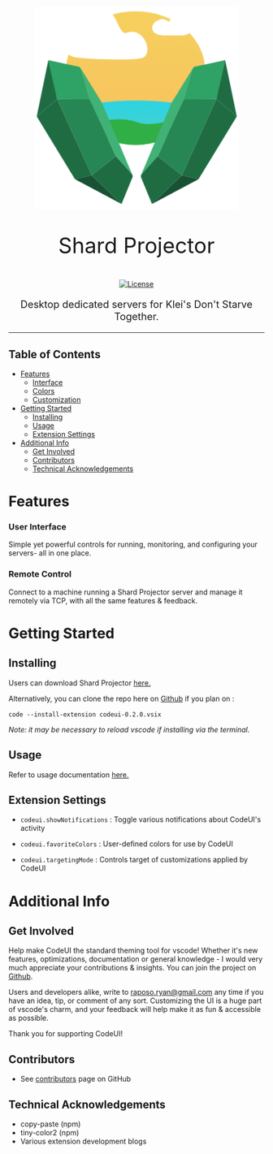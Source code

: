<p align="center">
  <a href="" rel="noopener">
 <img width=400px height=400px src="img\sp-icon-header.png" alt="Shard Projector"></a>
</p>

<p align="center" style="font-size: 300%"> Shard Projector
</p>

<div align="center">

  [![License](https://img.shields.io/badge/license-MIT-blue.svg)]()

</div>

<p align="center" style="font-size: 140%"> Desktop dedicated servers for Klei's Don't Starve Together.
</p>

---

## Table of Contents

- [Features](#features)
    - [Interface](#interface)
    - [Colors](#colors)
    - [Customization](#customization)
- [Getting Started <a name = "getting_started"></a>](#getting-started)
  - [Installing](#installing)
  - [Usage](#usage)
  - [Extension Settings](#extension-settings)
- [Additional Info](#additional-info)
  - [Get Involved](#get-involved)
  - [Contributors](#contributors)
  - [Technical Acknowledgements <a name = "acknowledgement"></a>](#technical-acknowledgements)
  
# Features

### User Interface

Simple yet powerful controls for running, monitoring, and configuring your servers- all in one place.

<!-- ![Screenshot](./resources/readme/main-gradient.png) -->

### Remote Control

Connect to a machine running a Shard Projector server and manage it remotely via TCP, with all the same features & feedback.

<!-- ![Favorite](./resources/readme/favorite.gif) -->

# Getting Started <a name = "getting_started"></a>

## Installing

Users can download Shard Projector [here.](https://github.com/ryanraposo/codeui) 

Alternatively, you can clone the repo here on [Github](https://github.com/ryanraposo/codeui) if you plan on : 

```
code --install-extension codeui-0.2.0.vsix
```

*Note: it may be necessary to reload vscode if installing via the terminal.*

## Usage

Refer to usage documentation [here. ](./USAGE.md)

## Extension Settings

 - ```codeui.showNotifications``` : Toggle various notifications about CodeUI's activity 

 - ```codeui.favoriteColors``` : User-defined colors for use by CodeUI

 - ```codeui.targetingMode``` : Controls target of customizations applied by CodeUI

# Additional Info

## Get Involved
Help make CodeUI the standard theming tool for vscode! Whether it's new features, optimizations, documentation or general knowledge - I would very much appreciate your contributions & insights. You can join the project on [Github](https://github.com/ryanraposo/codeui).

Users and developers alike, write to raposo.ryan@gmail.com any time if you have an idea, tip, or comment of any sort. Customizing the UI is a huge part of vscode's charm, and your feedback will help make it as fun & accessible as possible.

Thank you for supporting CodeUI!

## Contributors
  - See [contributors](https://github.com/ryanraposo/codeui/graphs/contributors) page on GitHub

## Technical Acknowledgements <a name = "acknowledgement"></a>
- copy-paste (npm)
- tiny-color2 (npm)
- Various extension development blogs